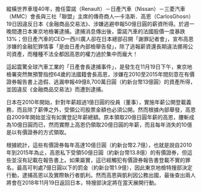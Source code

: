 縱橫世界車壇40年，擔任雷諾（Renault）－日產汽車（Nissan）－三菱汽車（MMC）會長與三社「聯盟」主席的傳奇商人—卡洛斯．高恩（CarlosGhosn）19日因違反日本《金融商品交易法》、涉嫌逃避申報50億日圓的薪資所得。於週一晚間遭日本東京地檢署逮捕。逮捕消息傳出後，雷諾汽車的法國股價一度暴跌13%；但日產汽車的CEO—西川廣人卻在日本總部召開「謝罪記者會」，宣布高恩涉嫌的金融犯罪情事「是由日產內部檢舉告發」，除了逃報薪資還長期違法挪用公司資產，而種種不法全都因高恩的權力過於集中而龐大！

這起震驚全球汽車工業的「日產會長逮捕事件」，是發生在11月19日下午，東京地檢署突然無預警指控64歲的法國籍會長高恩，涉嫌在2010至2015年間刻意在有價證券報告書上造假、逃漏申報49億8,700萬日圓（約新台幣13億圓）的資產所得，並因違反《金融商品交易法》而遭到逮捕。

日本在2010年開始，針對年薪超過1億日圓的役員（董事），實施年薪公開登載義務，而且除了薪俸之外，受領公司股票金額也必須公開。然而根據內部舉發，高恩自2009年開始並沒有如實登記年薪總額。原本領取20億日圓年薪的高恩，腰斬成為10億日圓而已，然而實際上高恩仍領取20億日圓的年薪，而且每年消失的10億是以有價證券的方式領取。

根據統計，這些有價證券每年高達10億日圓（約新台幣2.7億），也就是說自2010年到2015年為止，高恩私下受領50億日圓（約新台幣13.8億）的有價證券，但這些並沒有記載在報告書上。如果屬實，這已經觸犯有價證券報告書登載不實的罪名，最高可判處7億日圓以下的罰金（約新台幣1.9億），因此東京地檢特搜部決定行動，逮捕高恩以及實際執行者凱利。然而高恩與凱利因公務出國，最後查出兩人將會在2018年11月19日返回日本，特搜部決定將在當天展開行動。